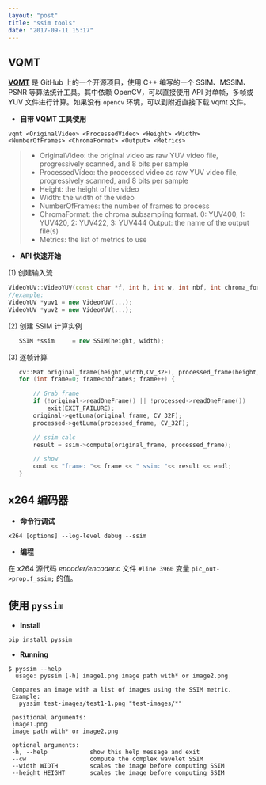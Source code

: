 ```yaml
---
layout: "post"
title: "ssim tools"
date: "2017-09-11 15:17"
---
```


## VQMT

[**VQMT**](https://github.com/Rolinh/VQMT) 是 GitHub 上的一个开源项目，使用 C++ 编写的一个 SSIM、MSSIM、PSNR 等算法统计工具。其中依赖 OpenCV，可以直接使用 API 对单帧，多帧或 YUV 文件进行计算。如果没有 ``opencv`` 环境，可以到附近直接下载 vqmt 文件。

- **自带 VQMT 工具使用**

```shell
vqmt <OriginalVideo> <ProcessedVideo> <Height> <Width> <NumberOfFrames> <ChromaFormat> <Output> <Metrics>
```

>
>* OriginalVideo: the original video as raw YUV video file, progressively scanned, and 8 bits per sample
>* ProcessedVideo: the processed video as raw YUV video file, progressively scanned, and 8 bits per sample
>* Height: the height of the video
>* Width: the width of the video
>* NumberOfFrames: the number of frames to process
>* ChromaFormat: the chroma subsampling format. 0: YUV400, 1: YUV420, 2: YUV422, 3: YUV444 Output: the name of the output file(s)
>* Metrics: the list of metrics to use

- **API 快速开始**

 (1) 创建输入流

 ```c++
 VideoYUV::VideoYUV(const char *f, int h, int w, int nbf, int chroma_format)
 //example:
 VideoYUV *yuv1 = new VideoYUV(...);
 VideoYUV *yuv2 = new VideoYUV(...);
 ```
 (2) 创建 SSIM 计算实例

 ```c++
 	SSIM *ssim     = new SSIM(height, width);
 ```

 (3) 逐帧计算

 ```c++
 	cv::Mat original_frame(height,width,CV_32F), processed_frame(height,width,CV_32F);
	for (int frame=0; frame<nbframes; frame++) {

		// Grab frame
		if (!original->readOneFrame() || !processed->readOneFrame())
			exit(EXIT_FAILURE);
		original->getLuma(original_frame, CV_32F);
		processed->getLuma(processed_frame, CV_32F);

		// ssim calc
		result = ssim->compute(original_frame, processed_frame);

		// show
		cout << "frame: "<< frame << " ssim: "<< result << endl;
	}
 ```

## x264 编码器

- **命令行调试**

 ```shell
 x264 [options] --log-level debug --ssim
 ```
- **编程**

 在 x264 源代码 *encoder/encoder.c* 文件 ``#line 3960`` 变量 ``pic_out->prop.f_ssim;`` 的值。

## 使用 ``pyssim``

- **Install**

 ```shell
 pip install pyssim
 ```

- **Running**

 ```shell
 $ pyssim --help
   usage: pyssim [-h] image1.png image path with* or image2.png

  Compares an image with a list of images using the SSIM metric.
  Example:
    pyssim test-images/test1-1.png "test-images/*"

  positional arguments:
  image1.png
  image path with* or image2.png

  optional arguments:
  -h, --help            show this help message and exit
  --cw                  compute the complex wavelet SSIM
  --width WIDTH         scales the image before computing SSIM
  --height HEIGHT       scales the image before computing SSIM

 ```
